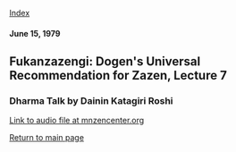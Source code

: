 [Index](index.md)
#### June 15, 1979
## Fukanzazengi: Dogen's Universal Recommendation for Zazen, Lecture 7
### Dharma Talk by Dainin Katagiri Roshi
[Link to audio file at mnzencenter.org](http://www.mnzencenter.org/media_download.php?file=katagiri_audio/DK19790615.mp3)




[Return to main page](index.md)